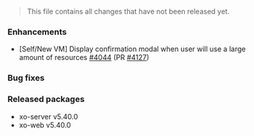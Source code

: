 > This file contains all changes that have not been released yet.

### Enhancements

- [Self/New VM] Display confirmation modal when user will use a large amount of resources [#4044](https://github.com/vatesfr/xen-orchestra/issues/4044) (PR [#4127](https://github.com/vatesfr/xen-orchestra/pull/4127))

### Bug fixes

### Released packages

- xo-server v5.40.0
- xo-web v5.40.0
